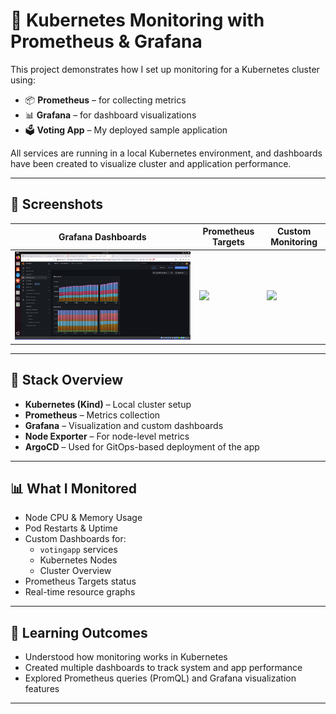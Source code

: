 # 🚀 Kubernetes Monitoring with Prometheus & Grafana

This project demonstrates how I set up monitoring for a Kubernetes cluster using:

- 📦 **Prometheus** – for collecting metrics
- 📊 **Grafana** – for dashboard visualizations
- 🗳️ **Voting App** – My deployed sample application

All services are running in a local Kubernetes environment, and dashboards have been created to visualize cluster and application performance.

---


## 📸 Screenshots

| Grafana Dashboards | Prometheus Targets | Custom Monitoring |
|--------------------|--------------------|-------------------|
| ![](observations/dashboards-overview.png) | ![](observations/) | ![](images/votingapp-dashboard.png) |

---

## 🧰 Stack Overview

- **Kubernetes (Kind)** – Local cluster setup
- **Prometheus** – Metrics collection
- **Grafana** – Visualization and custom dashboards
- **Node Exporter** – For node-level metrics
- **ArgoCD** – Used for GitOps-based deployment of the app

---

## 📊 What I Monitored

- Node CPU & Memory Usage
- Pod Restarts & Uptime
- Custom Dashboards for:
  - `votingapp` services
  - Kubernetes Nodes
  - Cluster Overview
- Prometheus Targets status
- Real-time resource graphs

---

## 🧠 Learning Outcomes

- Understood how monitoring works in Kubernetes
- Created multiple dashboards to track system and app performance
- Explored Prometheus queries (PromQL) and Grafana visualization features

---



